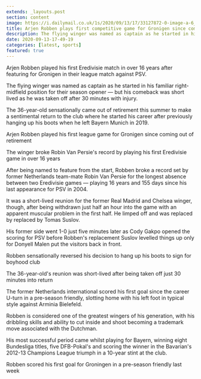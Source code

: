 ```yaml
---
extends: _layouts.post
section: content
image: https://i.dailymail.co.uk/1s/2020/09/13/17/33127872-0-image-a-6_1600014662205.jpg 
title: Arjen Robben plays first competitive game for Gronigen since coming out of retirement against PSV 
description: The flying winger was named as captain as he started in his familiar right-midfield position for their season opener - but his comeback was short lived as he was taken off after 30 minutes with injury. 
date: 2020-09-13-17-49-19 
categories: [latest, sports] 
featured: true 
--- 
```

Arjen Robben played his first Eredivisie match in over 16 years after featuring for Gronigen in their league match against PSV.

The flying winger was named as captain as he started in his familiar right-midfield position for their season opener — but his comeback was short lived as he was taken off after 30 minutes with injury.

The 36-year-old sensationally came out of retirement this summer to make a sentimental return to the club where he started his career after previously hanging up his boots when he left Bayern Munich in 2019.

Arjen Robben played his first league game for Gronigen since coming out of retirement

The winger broke Robin Van Persie's record by playing his first Eredivisie game in over 16 years

After being named to feature from the start, Robben broke a record set by former Netherlands team-mate Robin Van Persie for the longest absence between two Eredivisie games — playing 16 years and 155 days since his last appearance for PSV in 2004.

It was a short-lived reunion for the former Real Madrid and Chelsea winger, though, after being withdrawn just half an hour into the game with an apparent muscular problem in the first half. He limped off and was replaced by replaced by Tomas Suslov.

His former side went 1-0 just five minutes later as Cody Gakpo opened the scoring for PSV before Robben's replacement Suslov levelled things up only for Donyell Malen put the visitors back in front.

Robben sensationally reversed his decision to hang up his boots to sign for boyhood club

The 36-year-old's reunion was short-lived after being taken off just 30 minutes into return

The former Netherlands international scored his first goal since the career U-turn in a pre-season friendly, slotting home with his left foot in typical style against Arminia Bielefeld.

Robben is considered one of the greatest wingers of his generation, with his dribbling skills and ability to cut inside and shoot becoming a trademark move associated with the Dutchman. 

His most successful period came whilst playing for Bayern, winning eight Bundesliga titles, five DFB-Pokal's and scoring the winner in the Bavarian's 2012-13 Champions League triumph in a 10-year stint at the club.

Robben scored his first goal for Groningen in a pre-season friendly last week

